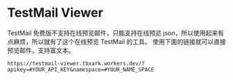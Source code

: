 # TestMail Viewer

TestMail 免费版不支持在线预览邮件，只能支持在线预览 json，所以使用起来有点麻烦，所以就有了这个在线预览 TestMail 的工具。
使用下面的链接就可以直接预览邮件，支持富文本。

```
https://testmail-viewer.tbxark.workers.dev/?apikey=#YOUR_API_KEY&namespace=#YOUR_NAME_SPACE

```
